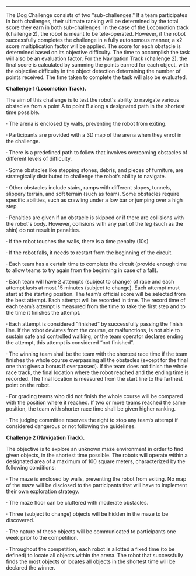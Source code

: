 ---

The Dog Challenge consists of two "sub-challenges." If a team participates in both challenges, their ultimate ranking will be determined by the total score they earn in both sub-challenges. In the case of the Locomotion track (challenge 2), the robot is meant to be tele-operated. However, if the robot successfully completes the challenge in a fully autonomous manner, a x2 score multiplication factor will be applied. The score for each obstacle is determined based on its objective difficulty. The time to accomplish the task will also be an evaluation factor.  For the Navigation Track (challenge 2), the final score is calculated by summing the points earned for each object, with the objective difficulty in the object detection determining the number of points received. The time taken to complete the task will also be evaluated.

 **Challenge 1 (Locomotion Track).** 

The aim of this challenge is to test the robot's ability to navigate various obstacles from  a point A to point B along a designated path in the shortest time possible.

· The arena is enclosed by walls, preventing the robot from exiting. 

· Participants are provided with a 3D map of the arena when they enrol in the challenge.

· There is a predefined path to follow that involves overcoming obstacles of different levels of difficulty. 

· Some obstacles like stepping stones, debris, and pieces of furniture, are strategically distributed to challenge the robot’s ability to navigate.

· Other obstacles include stairs, ramps with different slopes, tunnels, slippery terrain, and soft terrain (such as foam). Some obstacles require specific abilities, such as crawling under a low bar or jumping over a high step.

· Penalties are given if an obstacle is skipped or if there are collisions with the robot's body. However, collisions with any part of the leg (such as the shin) do not result in penalties.

· If the robot touches the walls, there is a time penalty (10s) 

· If the robot falls, it needs to restart from the beginning of the circuit. 

· Each team has a certain time to complete the circuit (provide enough time to allow teams to try again from the beginning in case of a fall). 

· Each team will have 2 attempts (subject to change) of race and each attempt lasts at most 15 minutes (subject to change). Each attempt must start at the starting position. The team’s official score will be selected from the best attempt. Each attempt will be recorded in time. The record time of each team’s attempt is measured from the time to take the first step and to the time it finishes the attempt. 

· Each attempt is considered “finished” by successfully passing the finish line. If the robot deviates from the course, or malfunctions, is not able to sustain safe and controlled walking, or the team operator declares ending the attempt, this attempt is considered “not finished”.

· The winning team shall be the team with the shortest race time if the team finishes the whole course overpassing all the obstacles (except for the final one that gives a bonus if overpassed). If the team does not finish the whole race track, the final location where the robot reached and the ending time is recorded. The final location is measured from the start line to the farthest point on the robot. 

· For grading teams who did not finish the whole course will be compared with the position where it reached. If two or more teams reached the same position, the team with shorter race time shall be given higher ranking. 

· The judging committee reserves the right to stop any team’s attempt if considered dangerous or not following the guidelines.  

 

 **Challenge 2 (Navigation Track).** 

The objective is to explore an unknown maze environment in order to find given objects, in the shortest time possible. The robots will operate within a designated area of a maximum of 100 square meters, characterized by the following conditions:

· The maze is enclosed by walls, preventing the robot from exiting. No map of the maze will be disclosed to the participants that will have to implement their own exploration strategy. 

· The maze floor can be cluttered with moderate obstacles. 

· Three (subject to change) objects will be hidden in the maze to be discovered. 

· The nature of these objects will be communicated to participants one week prior to the competition.

· Throughout the competition, each robot is allotted a fixed time (to be defined) to locate all objects within the arena. The robot that successfully finds the most objects or locates all objects in the shortest time will be declared the winner.

 
